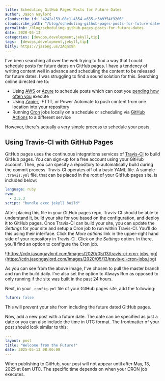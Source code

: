 ```yaml
---
title: Scheduling GitHub Pages Posts for Future Dates
author: Jason Gaylord
cloudscribe_id: "4242a159-08c1-4354-a635-c3b9354f9206"
cloudscribe_path: "/blog/scheduling-github-pages-posts-for-future-dates"
permalink: /blog/scheduling-github-pages-posts-for-future-dates
date: 2020-05-13
categories: [devops,development,jekyll,tip]
tags:  [devops,development,jekyll,tip]
bitly: https://jasong.us/2Aqnx9h
---
```


I've been searching all over the web trying to find a way that I could schedule posts for future dates on GitHub pages. I have a tendency of writing content well in advance and scheduling the content to be released for future dates. I was struggling to find a sound solution for this. Searching online directed me to:

- Using [AWS](https://jasong.us/2SVGuHh) or [Azure](https://jasong.us/35RuVpR) to schedule posts which can cost you [pending how often you](https://jasong.us/2xT0a7j) execute
- Using [Zapier](https://jasong.us/2SX57Dp), IFTTT, or Power Automate to push content from one location into your repository
- Running [Cron](https://jasong.us/35RpRBR) jobs locally on a schedule or scheduling via [GitHub Actions](https://jasong.us/3dBixgh) to a different service

However, there's actually a very simple process to schedule your posts.

## Using Travis-CI with GitHub Pages
GitHub pages uses the continuous integrations services of [Travis-CI](https://jasong.us/2WnEk5y) to build GitHub pages. You can sign-up for a free account using your GitHub account. Then, you can specify a repository to automatically build during the commit process. Travis-CI operates off of a basic YAML file. A sample `.travis.yml` file, that can be placed in the root of your GitHub pages site, is included below:

```yaml
language: ruby
rvm:
  - 2.5.3
script: "bundle exec jekyll build"
```

After placing this file in your GitHub pages repo, Travis-CI should be able to understand it, build your site for you based on the configuration, and deploy it to GitHub pages. Once Travis-CI can build your site, you can update the *Settings* for your site and setup a Cron job to run within Travis-CI. You'll do this using their interface. Click the *More options* link in the upper-right hand side of your repository in Travis-CI. Click on the *Settings* option. In there, you'll find an option to configure the Cron job. 

![https://cdn.jasongaylord.com/images/2020/05/13/travis-ci-cron-jobs.jpg](https://cdn.jasongaylord.com/images/2020/05/13/travis-ci-cron-jobs.jpg)

As you can see from the above image, I've chosen to pull the master branch and run the build daily. I've also set the option to Always Run as opposed to only running if the site was built in the past 24 hours.

Next, in your `_config.yml` file of your GitHub pages site, add the following:

```yaml
future: false
```

This will prevent your site from including the future dated GitHub pages.

Now, add a new post with a future date. The date can be specified as just a date or you can also include the time in UTC format. The frontmatter of your post should look similar to this:

```yaml
---
layout: post
title: "Welcome from the Future!"
date: 2025-05-13 08:00:00
---
```

When publishing to GitHub, your post will not appear until after May, 13, 2025 at 8am UTC. The specific time depends on when your CRON job executes.